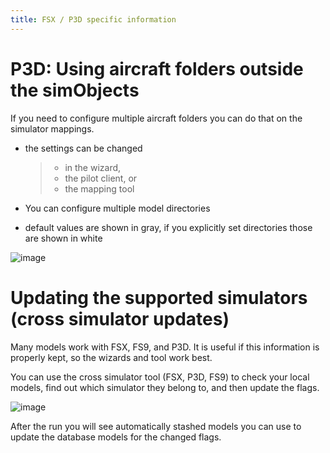 ```yaml
---
title: FSX / P3D specific information
---
```


P3D: Using aircraft folders outside the simObjects
==================================================

If you need to configure multiple aircraft folders you can do that on
the simulator mappings.

-   the settings can be changed

    > -   in the wizard,
    > -   the pilot client, or
    > -   the mapping tool

-   You can configure multiple model directories

-   default values are shown in gray, if you explicitly set directories
    those are shown in white

![image](http://img.swift-project.org/Simulator_settings.png)

Updating the supported simulators (cross simulator updates)
===========================================================

Many models work with FSX, FS9, and P3D. It is useful if this
information is properly kept, so the wizards and tool work best.

You can use the cross simulator tool (FSX, P3D, FS9) to check your local
models, find out which simulator they belong to, and then update the
flags.

![image](http://img.swift-project.org/crosssimupdate.png)

After the run you will see automatically stashed models you can use to
update the database models for the changed flags.

